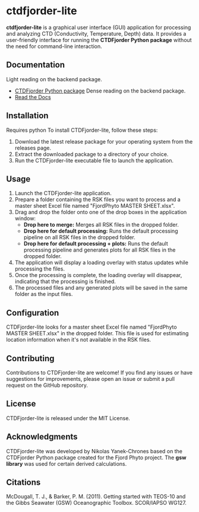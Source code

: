 # ctdfjorder-lite

**ctdfjorder-lite** is a graphical user interface (GUI) application for processing and analyzing CTD (Conductivity, Temperature, Depth) data. It provides a user-friendly interface for running the **CTDFjorder Python package** without the need for command-line interaction.

## Documentation
Light reading on the backend package.
- [CTDFjorder Python package](https://github.com/nikothomas/CTDFjorder)
Dense reading on the backend package.
- [Read the Docs](#https://nikothomas.github.io/CTDFjorder/CTDFjorder/CTDFjorder.html)

## Installation
Requires python
To install CTDFjorder-lite, follow these steps:

1. Download the latest release package for your operating system from the releases page.
2. Extract the downloaded package to a directory of your choice.
3. Run the CTDFjorder-lite executable file to launch the application.

## Usage

1. Launch the CTDFjorder-lite application.
2. Prepare a folder containing the RSK files you want to process and a master sheet Excel file named "FjordPhyto MASTER SHEET.xlsx".
3. Drag and drop the folder onto one of the drop boxes in the application window:
   - **Drop here to merge:** Merges all RSK files in the dropped folder.
   - **Drop here for default processing:** Runs the default processing pipeline on all RSK files in the dropped folder.
   - **Drop here for default processing + plots:** Runs the default processing pipeline and generates plots for all RSK files in the dropped folder.
4. The application will display a loading overlay with status updates while processing the files.
5. Once the processing is complete, the loading overlay will disappear, indicating that the processing is finished.
6. The processed files and any generated plots will be saved in the same folder as the input files.

## Configuration

CTDFjorder-lite looks for a master sheet Excel file named "FjordPhyto MASTER SHEET.xlsx" in the dropped folder. This file is used for estimating location information when it's not available in the RSK files.

## Contributing

Contributions to CTDFjorder-lite are welcome! If you find any issues or have suggestions for improvements, please open an issue or submit a pull request on the GitHub repository.

## License

CTDFjorder-lite is released under the MIT License.

## Acknowledgments

CTDFjorder-lite was developed by Nikolas Yanek-Chrones based on the CTDFjorder Python package created for the Fjord Phyto project. The **gsw library** was used for certain derived calculations.

## Citations

McDougall, T. J., & Barker, P. M. (2011). Getting started with TEOS-10 and the Gibbs Seawater (GSW) Oceanographic Toolbox. SCOR/IAPSO WG127.
